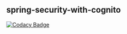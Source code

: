 spring-security-with-cognito
---

[![Codacy Badge](https://app.codacy.com/project/badge/Grade/da7734865e584c23ac1e86a66857088d)](https://www.codacy.com/manual/b1a9id/spring-security-with-cognito?utm_source=github.com&amp;utm_medium=referral&amp;utm_content=b1a9id/spring-security-with-cognito&amp;utm_campaign=Badge_Grade)
